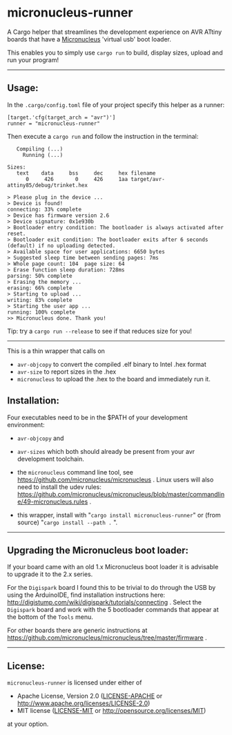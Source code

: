 micronucleus-runner
===================

A Cargo helper that streamlines the development experience on AVR ATtiny boards that have a [Micronucleus] 'virtual usb' boot loader.

This enables you to simply use `cargo run` to build, display sizes, upload and run your program!


---

## Usage: 
In the `.cargo/config.toml` file of your project specify this helper as a runner:

```
[target.'cfg(target_arch = "avr")']
runner = "micronucleus-runner"
```

Then execute a `cargo run` and follow the instruction in the terminal:

```
   Compiling (...)
     Running (...)

Sizes:
   text    data     bss     dec     hex filename
      0     426       0     426     1aa target/avr-attiny85/debug/trinket.hex

> Please plug in the device ... 
> Device is found!
connecting: 33% complete
> Device has firmware version 2.6
> Device signature: 0x1e930b 
> Bootloader entry condition: The bootloader is always activated after reset.
> Bootloader exit condition: The bootloader exits after 6 seconds (default) if no uploading detected.
> Available space for user applications: 6650 bytes
> Suggested sleep time between sending pages: 7ms
> Whole page count: 104  page size: 64
> Erase function sleep duration: 728ms
parsing: 50% complete
> Erasing the memory ...
erasing: 66% complete
> Starting to upload ...
writing: 83% complete
> Starting the user app ...
running: 100% complete
>> Micronucleus done. Thank you!
```

Tip: try a `cargo run --release` to see if that reduces size for you!

---

This is a thin wrapper that calls on 
* `avr-objcopy` to convert the compiled .elf binary to Intel .hex format 
* `avr-size`  to report sizes  in the .hex
* `micronucleus` to upload the .hex to the board and immediately run it.

## Installation:
Four executables need to be in the $PATH of your development environment:
*  `avr-objcopy` and

*  `avr-sizes` which both should already be present from your avr development toolchain.

* the `micronucleus` command line tool, see  https://github.com/micronucleus/micronucleus . 
   Linux users will also need to install the udev rules: 
   https://github.com/micronucleus/micronucleus/blob/master/commandline/49-micronucleus.rules .

* this wrapper, install with "``` cargo install micronucleus-runner ```" or (from source) "``` cargo install --path . ``` ".


---

## Upgrading the Micronucleus boot loader:

If your board came with an old 1.x Micronucleus boot loader it is advisable to upgrade it to the 2.x series.

For the `Digispark` board I found this to be trivial to do through the USB by using the ArduinoIDE, find installation instructions here: http://digistump.com/wiki/digispark/tutorials/connecting .
Select the `Digispark` board and work with the 5 bootloader commands that appear at the bottom of the `Tools` menu.

For other boards there are generic instructions at https://github.com/micronucleus/micronucleus/tree/master/firmware .

---

## License:

`micronucleus-runner` is licensed under either of

 * Apache License, Version 2.0 ([LICENSE-APACHE](../LICENSE-APACHE) or http://www.apache.org/licenses/LICENSE-2.0)
 * MIT license ([LICENSE-MIT](../LICENSE-MIT) or http://opensource.org/licenses/MIT)

at your option.


[micronucleus]: https://github.com/micronucleus/micronucleus
